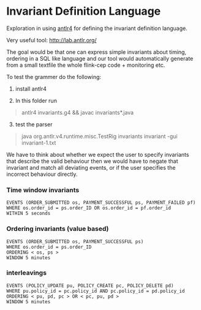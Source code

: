 # Invariant Definition Language

Exploration in using [antlr4](https://github.com/antlr/antlr4) for
defining the invariant definition language.

Very useful tool: http://lab.antlr.org/

The goal would be that one can express simple invariants about
timing, ordering in a SQL like language and our tool would
automatically generate from a small textfile the whole
flink-cep code + monitoring etc.

To test the grammer do the following:

1. install antlr4 

2. In this folder run
> antlr4 invariants.g4 && javac invariants*.java

3. test the parser
> java org.antlr.v4.runtime.misc.TestRig invariants invariant -gui invariant-1.txt

We have to think about whether we expect the user to specify invariants that
describe the valid behaviour then we would have to negate that invariant and match all
deviating events, or if the user specifies the incorrect behaviour directly.

### Time window invariants
```
EVENTS (ORDER_SUBMITTED os, PAYMENT_SUCCESSFUL ps, PAYMENT_FAILED pf)
WHERE os.order_id = ps.order_ID OR os.order_id = pf.order_id
WITHIN 5 seconds
```

### Ordering invariants (value based)
```
EVENTS (ORDER_SUBMITTED os, PAYMENT_SUCCESSFUL ps)
WHERE os.order_id = ps.order_ID
ORDERING < os, ps >
WINDOW 5 minutes
```


### interleavings
```
EVENTS (POLICY_UPDATE pu, POLICY_CREATE pc, POLICY_DELETE pd)
WHERE pu.policy_id = pc.policy_id AND pc.policy_id = pd.policy_id
ORDERING < pu, pd, pc > OR < pc, pu, pd >
WINDOW 5 minutes
```


